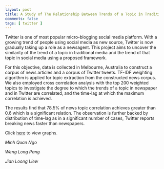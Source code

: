 ```yaml
---
layout: post
title: A Study of The Relationship Between Trends of a Topic in Traditional Media and Twitter
comments: false
tags: [ twitter ]
---
```




Twitter is one of most popular micro-blogging social media platform. With a growing trend of people using social media as new source, Twitter is now gradually taking up a role as a newsagent. This project aims to uncover the similarity of the trend of a topic in traditional media and the trend of that topic in social media using a proposed framework. 

For this objective, data is collected in Melbourne, Australia to construct a corpus of news articles and a corpus of Twitter tweets. TF-IDF weighting algorithm is applied for topic extraction from the constructed news corpus. We also employed cross correlation analysis with the top 200 weighted topics to investigate the degree to which the trends of a topic in newspaper and in Twitter are correlated, and the time-lag at which the maximum correlation is achieved.

The results find that 78.5% of news topic correlation achieves greater than 0.6 which is a significant relation. The observation is further backed by distribution of time-lag as in a significant number of cases, Twitter reports breaking news faster than newspapers.


Click [here](/fit5125) to view graphs.

_Minh Quan Ngo_ 

_Weng Long Pang_

_Jian Loong Liew_
